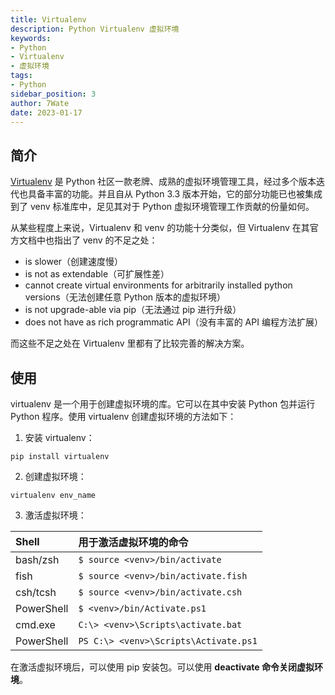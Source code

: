 ```yaml
---
title: Virtualenv
description: Python Virtualenv 虚拟环境
keywords:
- Python
- Virtualenv
- 虚拟环境
tags:
- Python
sidebar_position: 3
author: 7Wate
date: 2023-01-17
---
```


## 简介

[Virtualenv](https://virtualenv.pypa.io/en/latest/) 是 Python 社区一款老牌、成熟的虚拟环境管理工具，经过多个版本迭代也具备丰富的功能。并且自从 Python 3.3 版本开始，它的部分功能已也被集成到了 venv 标准库中，足见其对于 Python 虚拟环境管理工作贡献的份量如何。

从某些程度上来说，Virtualenv 和 venv 的功能十分类似，但 Virtualenv 在其官方文档中也指出了 venv 的不足之处：

- is slower（创建速度慢）
- is not as extendable（可扩展性差）
- cannot create virtual environments for arbitrarily installed python versions（无法创建任意 Python 版本的虚拟环境）
- is not upgrade-able via pip（无法通过 pip 进行升级）
- does not have as rich programmatic API（没有丰富的 API 编程方法扩展）

而这些不足之处在 Virtualenv 里都有了比较完善的解决方案。

## 使用

virtualenv 是一个用于创建虚拟环境的库。它可以在其中安装 Python 包并运行 Python 程序。使用 virtualenv 创建虚拟环境的方法如下：

1. 安装 virtualenv：

```shell
pip install virtualenv
```

2. 创建虚拟环境：

```shell
virtualenv env_name
```

3. 激活虚拟环境：

| Shell      | 用于激活虚拟环境的命令                |
| :--------- | :------------------------------------ |
| bash/zsh   | `$ source <venv>/bin/activate`        |
| fish       | `$ source <venv>/bin/activate.fish`   |
| csh/tcsh   | `$ source <venv>/bin/activate.csh`    |
| PowerShell | `$ <venv>/bin/Activate.ps1`           |
| cmd.exe    | `C:\> <venv>\Scripts\activate.bat`    |
| PowerShell | `PS C:\> <venv>\Scripts\Activate.ps1` |

在激活虚拟环境后，可以使用 pip 安装包。可以使用 **deactivate 命令关闭虚拟环境**。
